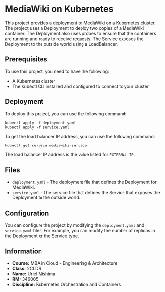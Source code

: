 # MediaWiki on Kubernetes

This project provides a deployment of MediaWiki on a Kubernetes cluster. The project uses a Deployment to deploy two copies of a MediaWiki container. The Deployment also uses probes to ensure that the containers are running and ready to receive requests. The Service exposes the Deployment to the outside world using a LoadBalancer.

## Prerequisites

To use this project, you need to have the following:

* A Kubernetes cluster
* The kubectl CLI installed and configured to connect to your cluster

## Deployment

To deploy this project, you can use the following command:

```
kubectl apply -f deployment.yaml
kubectl apply -f service.yaml
```

To get the load balancer IP address, you can use the following command:

```
kubectl get service mediawiki-service
```

The load balancer IP address is the value listed for `EXTERNAL-IP`.

## Files

* `deployment.yaml` - The deployment file that defines the Deployment for MediaWiki.
* `service.yaml` - The service file that defines the Service that exposes the Deployment to the outside world.

## Configuration

You can configure the project by modifying the `deployment.yaml` and `service.yaml` files. For example, you can modify the number of replicas in the Deployment or the Service type.

## Information

* **Course:** MBA in Cloud - Engineering & Architecture
* **Class:** 2CLDR
* **Name:** Uriel Mishima
* **RM:** 346005
* **Discipline:** Kubernetes Orchestration and Containers